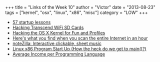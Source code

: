 +++
title = "Links of the Week 10"
author = "Victor"
date = "2013-08-23"
tags = ["kernel", "osx", "linux", "x86", "misc"]
category = "LOW"
+++

*   [57 startup lessons][1]
*   [Hacking Transcend WiFi SD Cards][2]
*   [Hacking the OS X Kernel for Fun and Profiles][3]
*   [Here's what you find when you scan the entire Internet in an hour][4]
*   [noteZilla: Interactive,clickable, sheet music][5]
*   [Linux x86 Program Start Up (How the heck do we get to main()?)][6]
*   [Average Income per Programming Language][7]



 [1]: http://www.defmacro.org/2013/07/23/startup-lessons.html
 [2]: http://haxit.blogspot.de/2013/08/hacking-transcend-wifi-sd-cards.html
 [3]: http://research.swtch.com/macpprof
 [4]: http://www.washingtonpost.com/blogs/the-switch/wp/2013/08/18/heres-what-you-find-when-you-scan-the-entire-internet-in-an-hour/
 [5]: http://notezilla.io/
 [6]: http://dbp-consulting.com/tutorials/debugging/linuxProgramStartup.html
 [7]: http://bpodgursky.wordpress.com/2013/08/21/average-income-per-programming-language/%                                                        
